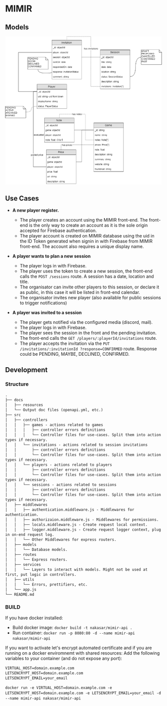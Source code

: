 # MIMIR

## Models

![Models](docs/resources/images/models.png)

## Use Cases

- **A new player register.**
  - The player creates an account using the MIMIR front-end. The front-end is the only way to create an account as it is the sole origin accepted for Firebase authentication.
  - The player account is created on MIMIR database using the uid in the ID Token generated when signin in with Firebase from MIMIR front-end. The account also requires a unique display name.

- **A player wants to plan a new session**
  - The player logs in with Firebase.
  - The player uses the token to create a new session, the front-end calls the `POST /sessions` route. A session has a date, location and title.
  - The organisator can invite other players to this session, or declare it as public, in this case it will be listed in front-end calendar.
  - The organisator invites new player (also available for public sessions to trigger notifications)

- **A player was invited to a session**
  - The player gets notified via the configured media (discord, mail).
  - The player logs in with Firebase.
  - The player sees the session in the front and the pending invitation. The front-end calls the `GET /players/:playerId/invitations` route.
  - The player accepts the invitation via the `PUT /invitations/:invitationId ?response=CONFIRMED` route. Response could be PENDING, MAYBE, DECLINED, CONFIRMED.

## Development

### Structure

```
.
├── docs
│   ├── resources
│   └── Output doc files (openapi.yml, etc.)
├── src
│   ├── controllers
│   │   ├── games - actions related to games
│   │   │   ├── controller errors definitions
│   │   │   └── Controller files for use-cases. Split them into action types if necessary.
│   │   └── invitations - actions related to session invitations
│   │       ├── controller errors definitions
│   │       └── Controller files for use-cases. Split them into action types if necessary.
│   │   └── players - actions related to players
│   │       ├── controller errors definitions
│   │       └── Controller files for use-cases. Split them into action types if necessary.
│   │   └── sessions - actions related to sessions
│   │       ├── controller errors definitions
│   │       └── Controller files for use-cases. Split them into action types if necessary.
│   ├── middlewares
│   │   ├── authentication.middleware.js - Middlewares for authentication.
│   │   ├── authorizaion.middleware.js - Middlewares for permissions.
│   │   ├── locals.middleware.js - Create request local context.
│   │   ├── logger.middleware.js - Create request logger context, plug in on-end request log.
│   │   └── Other Middlewares for express routers.
│   ├── models
│   │   └── Database models.
│   ├── routes
│   │   └── Express routers.
│   ├── services
│   │   └── Layers to interact with models. Might not be used at first, put logic in controllers.
│   ├── utils
│   │   └── Errors, prettifiers, etc.
│   └── app.js
└── README.md
```

### BUILD

If you have docker installed:
- Build docker image: `docker build -t nakasar/mimir-api .  `
- Run container: `docker run -p 8080:80 -d --name mimir-api nakasar/mimir-api`

If you want to activate let's encrypt automated certificate and if you are running on a docker enviromnemt with shared resources:
Add the following variables to your container (and do not expose any port):
```
VIRTUAL_HOST=domain.example.com
LETSENCRYPT_HOST=domain.example.com
LETSENCRYPT_EMAIL=your_email
```

 `docker run -e VIRTUAL_HOST=domain.example.com -e LETSENCRYPT_HOST=domain.example.com -e LETSENCRYPT_EMAIL=your_email -d --name mimir-api nakasar/mimir-api`
